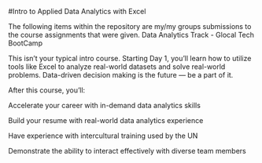 #Intro to Applied Data Analytics with Excel

The following items within the repository are my/my groups submissions to the course assignments that were given.
Data Analytics Track - Glocal Tech BootCamp

This isn’t your typical intro course. Starting Day 1, you’ll learn how to utilize tools like Excel to analyze real-world datasets and solve real-world problems. 
Data-driven decision making is the future — be a part of it.

After this course, you’ll:

Accelerate your career with in-demand data analytics skills

Build your resume with real-world data analytics experience

Have experience with intercultural training used by the UN 

Demonstrate the ability to interact effectively with diverse team members
